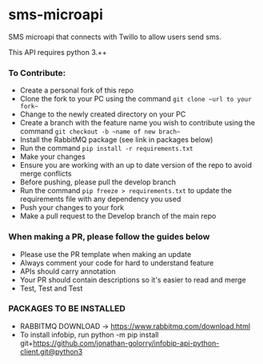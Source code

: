 # sms-microapi
SMS microapi that connects with Twillo to allow users send sms.

This API requires python 3.++

### To Contribute:
* Create a personal fork of this repo
* Clone the fork to your PC using the command `git clone ~url to your fork~` 
* Change to the newly created directory on your PC
* Create a branch with the feature name you wish to contribute using the command `git checkout -b ~name of new brach~`
* Install the RabbitMQ package (see link in packages below)
* Run the command `pip install -r requirements.txt`
* Make your changes
* Ensure you are working with an up to date version of the repo to avoid merge conflicts
* Before pushing, please pull the develop branch
* Run the command `pip freeze > requirements.txt` to update the requirements file with any dependency you used
* Push your changes to your fork
* Make a pull request to the Develop branch of the main repo

### When making a PR, please follow the guides below
* Please use the PR template when making an update
* Always comment your code for hard to understand feature
* APIs should carry annotation
* Your PR should contain descriptions so it's easier to read and merge 
* Test, Test and Test

### PACKAGES TO BE INSTALLED
* RABBITMQ DOWNLOAD -> https://www.rabbitmq.com/download.html
* To install infobip, run python -m pip install git+https://github.com/jonathan-golorry/infobip-api-python-client.git@python3